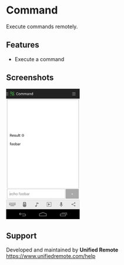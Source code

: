 # Command
Execute commands remotely.

## Features
*  Execute a command

## Screenshots
<img src="screen.png" width="200" />

## Support
Developed and maintained by **Unified Remote**  
https://www.unifiedremote.com/help

